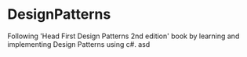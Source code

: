 # DesignPatterns

Following 'Head First Design Patterns 2nd edition' book by learning and implementing Design Patterns using c#.
asd